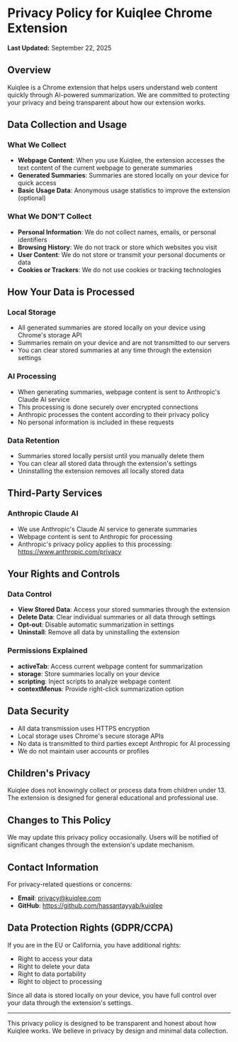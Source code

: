 # Privacy Policy for Kuiqlee Chrome Extension

**Last Updated:** September 22, 2025

## Overview

Kuiqlee is a Chrome extension that helps users understand web content quickly through AI-powered summarization. We are committed to protecting your privacy and being transparent about how our extension works.

## Data Collection and Usage

### What We Collect
- **Webpage Content**: When you use Kuiqlee, the extension accesses the text content of the current webpage to generate summaries
- **Generated Summaries**: Summaries are stored locally on your device for quick access
- **Basic Usage Data**: Anonymous usage statistics to improve the extension (optional)

### What We DON'T Collect
- **Personal Information**: We do not collect names, emails, or personal identifiers
- **Browsing History**: We do not track or store which websites you visit
- **User Content**: We do not store or transmit your personal documents or data
- **Cookies or Trackers**: We do not use cookies or tracking technologies

## How Your Data is Processed

### Local Storage
- All generated summaries are stored locally on your device using Chrome's storage API
- Summaries remain on your device and are not transmitted to our servers
- You can clear stored summaries at any time through the extension settings

### AI Processing
- When generating summaries, webpage content is sent to Anthropic's Claude AI service
- This processing is done securely over encrypted connections
- Anthropic processes the content according to their privacy policy
- No personal information is included in these requests

### Data Retention
- Summaries stored locally persist until you manually delete them
- You can clear all stored data through the extension's settings
- Uninstalling the extension removes all locally stored data

## Third-Party Services

### Anthropic Claude AI
- We use Anthropic's Claude AI service to generate summaries
- Webpage content is sent to Anthropic for processing
- Anthropic's privacy policy applies to this processing: https://www.anthropic.com/privacy

## Your Rights and Controls

### Data Control
- **View Stored Data**: Access your stored summaries through the extension
- **Delete Data**: Clear individual summaries or all data through settings
- **Opt-out**: Disable automatic summarization in settings
- **Uninstall**: Remove all data by uninstalling the extension

### Permissions Explained
- **activeTab**: Access current webpage content for summarization
- **storage**: Store summaries locally on your device
- **scripting**: Inject scripts to analyze webpage content
- **contextMenus**: Provide right-click summarization option

## Data Security

- All data transmission uses HTTPS encryption
- Local storage uses Chrome's secure storage APIs
- No data is transmitted to third parties except Anthropic for AI processing
- We do not maintain user accounts or profiles

## Children's Privacy

Kuiqlee does not knowingly collect or process data from children under 13. The extension is designed for general educational and professional use.

## Changes to This Policy

We may update this privacy policy occasionally. Users will be notified of significant changes through the extension's update mechanism.

## Contact Information

For privacy-related questions or concerns:
- **Email**: privacy@kuiqlee.com
- **GitHub**: https://github.com/hassantayyab/kuiqlee

## Data Protection Rights (GDPR/CCPA)

If you are in the EU or California, you have additional rights:
- Right to access your data
- Right to delete your data
- Right to data portability
- Right to object to processing

Since all data is stored locally on your device, you have full control over your data through the extension's settings.

---

This privacy policy is designed to be transparent and honest about how Kuiqlee works. We believe in privacy by design and minimal data collection.